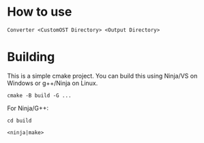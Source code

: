 # How to use

`Converter <CustomOST Directory> <Output Directory>`

# Building

This is a simple cmake project. You can build this using Ninja/VS on Windows or g++/Ninja on Linux.

```cmake -B build -G ...```

For Ninja/G++:

```cd build```

```<ninja|make>```
